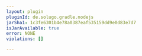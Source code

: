 ```yaml
---
layout: plugin
pluginId: de.solugo.gradle.nodejs
jarSha1: 1c3fe6301b4e78a0387eaf535159dd9e0d83e7d7
isJarAvailable: true
error: NONE
violations: []

---
```


